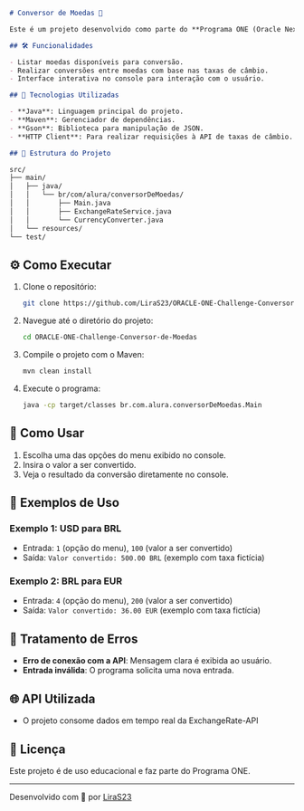 ```markdown
# Conversor de Moedas 💱

Este é um projeto desenvolvido como parte do **Programa ONE (Oracle Next Education)**. O objetivo é criar um conversor de moedas que utiliza uma API para obter taxas de câmbio em tempo real e realizar conversões entre diferentes moedas.

## 🛠️ Funcionalidades

- Listar moedas disponíveis para conversão.
- Realizar conversões entre moedas com base nas taxas de câmbio.
- Interface interativa no console para interação com o usuário.

## 🚀 Tecnologias Utilizadas

- **Java**: Linguagem principal do projeto.
- **Maven**: Gerenciador de dependências.
- **Gson**: Biblioteca para manipulação de JSON.
- **HTTP Client**: Para realizar requisições à API de taxas de câmbio.

## 📂 Estrutura do Projeto

src/
├── main/
│   ├── java/
│   │   └── br/com/alura/conversorDeMoedas/
│   │       ├── Main.java
│   │       ├── ExchangeRateService.java
│   │       └── CurrencyConverter.java
│   └── resources/
└── test/
```

## ⚙️ Como Executar

1. Clone o repositório:
   ```bash
   git clone https://github.com/LiraS23/ORACLE-ONE-Challenge-Conversor-de-Moedas.git
   ```
2. Navegue até o diretório do projeto:
   ```bash
   cd ORACLE-ONE-Challenge-Conversor-de-Moedas
   ```
3. Compile o projeto com o Maven:
   ```bash
   mvn clean install
   ```
4. Execute o programa:
   ```bash
   java -cp target/classes br.com.alura.conversorDeMoedas.Main
   ```

## 📝 Como Usar

1. Escolha uma das opções do menu exibido no console.
2. Insira o valor a ser convertido.
3. Veja o resultado da conversão diretamente no console.

## 📖 Exemplos de Uso

### Exemplo 1: USD para BRL
- Entrada: `1` (opção do menu), `100` (valor a ser convertido)
- Saída: `Valor convertido: 500.00 BRL` (exemplo com taxa fictícia)

### Exemplo 2: BRL para EUR
- Entrada: `4` (opção do menu), `200` (valor a ser convertido)
- Saída: `Valor convertido: 36.00 EUR` (exemplo com taxa fictícia)

## 🐛 Tratamento de Erros

- **Erro de conexão com a API**: Mensagem clara é exibida ao usuário.
- **Entrada inválida**: O programa solicita uma nova entrada.

## 🌐 API Utilizada
- O projeto consome dados em tempo real da ExchangeRate-API 

## 📜 Licença

Este projeto é de uso educacional e faz parte do Programa ONE.

---

Desenvolvido com 💙 por [LiraS23](https://github.com/LiraS23)